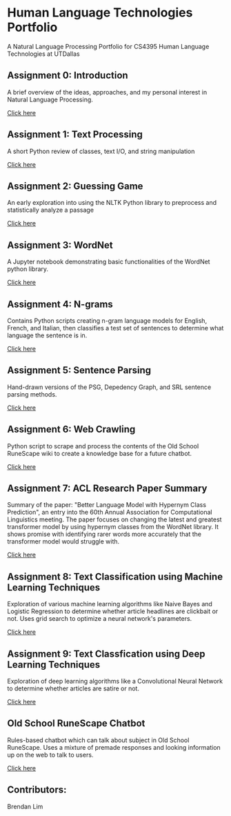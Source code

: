 # Human Language Technologies Portfolio
A Natural Language Processing Portfolio for CS4395 Human Language Technologies at UTDallas

## Assignment 0: Introduction
A brief overview of the ideas, approaches, and my personal interest in Natural Language Processing.

[Click here](Assignment0/CS4395.001_A0_blim.pdf) 


## Assignment 1: Text Processing
A short Python review of classes, text I/O, and string manipulation

[Click here](https://github.com/BrendanL72/HLT_Portfolio/tree/main/Assignment1)

## Assignment 2: Guessing Game
An early exploration into using the NLTK Python library to preprocess and statistically analyze a passage

[Click here](https://github.com/BrendanL72/HLT_Portfolio/tree/main/Assignment2)

## Assignment 3: WordNet
A Jupyter notebook demonstrating basic functionalities of the WordNet python library.

[Click here](Assignment3/Homework3_bjl190000.pdf)

## Assignment 4: N-grams
Contains Python scripts creating n-gram language models for English, French, and Italian, then classifies a test set of sentences to determine what language the sentence is in.

[Click here](Assignment4)

## Assignment 5: Sentence Parsing
Hand-drawn versions of the PSG, Depedency Graph, and SRL sentence parsing methods.

[Click here](Assignment5/Homework5_bjl190000.pdf)

## Assignment 6: Web Crawling
Python script to scrape and process the contents of the Old School RuneScape wiki to create a knowledge base for a future chatbot.

[Click here](Assignment6)

## Assignment 7: ACL Research Paper Summary
Summary of the paper: "Better Language Model with Hypernym Class Prediction", an entry into the 60th Annual Association for Computational Linguistics meeting. The paper focuses on changing the latest and greatest transformer model by using hypernym classes from the WordNet library. It shows promise with identifying rarer words more accurately that the transformer model would struggle with.

[Click here](Assignment7/HW7_bjl190000.docx)

## Assignment 8: Text Classification using Machine Learning Techniques
Exploration of various machine learning algorithms like Naive Bayes and Logistic Regression to determine whether article headlines are clickbait or not. Uses grid search to optimize a neural network's parameters.

[Click here](Assignment8/HW8_bjl190000.pdf)

## Assignment 9: Text Classfication using Deep Learning Techniques
Exploration of deep learning algorithms like a Convolutional Neural Network to determine whether articles are satire or not.

[Click here](Assignment9/assignment9-bjl190000.pdf)

## Old School RuneScape Chatbot
Rules-based chatbot which can talk about subject in Old School RuneScape. Uses a mixture of premade responses and looking information up on the web to talk to users.

[Click here](Chatbot)

## Contributors:
Brendan Lim
